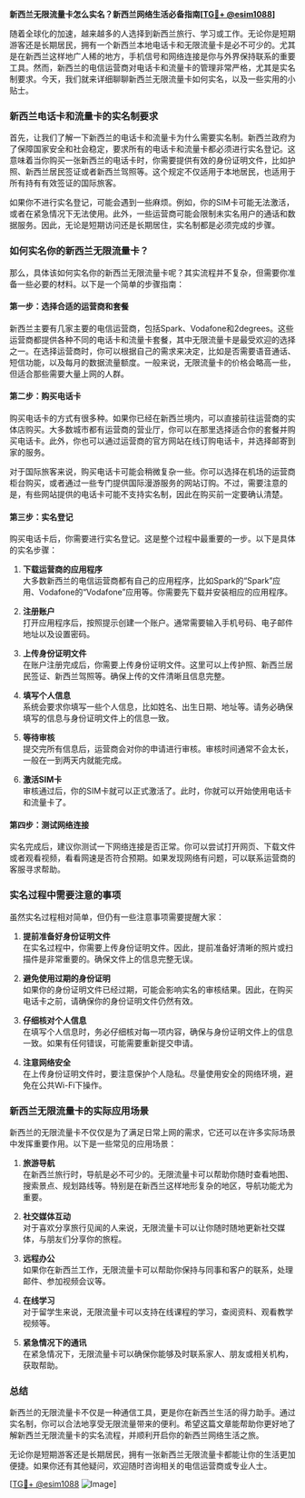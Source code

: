 **新西兰无限流量卡怎么实名？新西兰网络生活必备指南[[TG💪+ @esim1088](https://t.me/s/esim1088)]**

随着全球化的加速，越来越多的人选择到新西兰旅行、学习或工作。无论你是短期游客还是长期居民，拥有一个新西兰本地电话卡和无限流量卡是必不可少的。尤其是在新西兰这样地广人稀的地方，手机信号和网络连接是你与外界保持联系的重要工具。然而，新西兰的电信运营商对电话卡和流量卡的管理非常严格，尤其是实名制要求。今天，我们就来详细聊聊新西兰无限流量卡如何实名，以及一些实用的小贴士。

### 新西兰电话卡和流量卡的实名制要求

首先，让我们了解一下新西兰的电话卡和流量卡为什么需要实名制。新西兰政府为了保障国家安全和社会稳定，要求所有的电话卡和流量卡都必须进行实名登记。这意味着当你购买一张新西兰的电话卡时，你需要提供有效的身份证明文件，比如护照、新西兰居民签证或者新西兰驾照等。这个规定不仅适用于本地居民，也适用于所有持有有效签证的国际旅客。

如果你不进行实名登记，可能会遇到一些麻烦。例如，你的SIM卡可能无法激活，或者在紧急情况下无法使用。此外，一些运营商可能会限制未实名用户的通话和数据服务。因此，无论是短期访问还是长期居住，实名制都是必须完成的步骤。

### 如何实名你的新西兰无限流量卡？

那么，具体该如何实名你的新西兰无限流量卡呢？其实流程并不复杂，但需要你准备一些必要的材料。以下是一个简单的步骤指南：

#### 第一步：选择合适的运营商和套餐

新西兰主要有几家主要的电信运营商，包括Spark、Vodafone和2degrees。这些运营商都提供各种不同的电话卡和流量卡套餐，其中无限流量卡是最受欢迎的选择之一。在选择运营商时，你可以根据自己的需求来决定，比如是否需要语音通话、短信功能，以及每月的数据流量额度。一般来说，无限流量卡的价格会略高一些，但适合那些需要大量上网的人群。

#### 第二步：购买电话卡

购买电话卡的方式有很多种。如果你已经在新西兰境内，可以直接前往运营商的实体店购买。大多数城市都有运营商的营业厅，你可以在那里选择适合你的套餐并购买电话卡。此外，你也可以通过运营商的官方网站在线订购电话卡，并选择邮寄到家的服务。

对于国际旅客来说，购买电话卡可能会稍微复杂一些。你可以选择在机场的运营商柜台购买，或者通过一些专门提供国际漫游服务的网站订购。不过，需要注意的是，有些网站提供的电话卡可能不支持实名制，因此在购买前一定要确认清楚。

#### 第三步：实名登记

购买电话卡后，你需要进行实名登记。这是整个过程中最重要的一步。以下是具体的实名步骤：

1. **下载运营商的应用程序**  
   大多数新西兰的电信运营商都有自己的应用程序，比如Spark的“Spark”应用、Vodafone的“Vodafone”应用等。你需要先下载并安装相应的应用程序。

2. **注册账户**  
   打开应用程序后，按照提示创建一个账户。通常需要输入手机号码、电子邮件地址以及设置密码。

3. **上传身份证明文件**  
   在账户注册完成后，你需要上传身份证明文件。这里可以上传护照、新西兰居民签证、新西兰驾照等。确保上传的文件清晰且信息完整。

4. **填写个人信息**  
   系统会要求你填写一些个人信息，比如姓名、出生日期、地址等。请务必确保填写的信息与身份证明文件上的信息一致。

5. **等待审核**  
   提交完所有信息后，运营商会对你的申请进行审核。审核时间通常不会太长，一般在一到两天内就能完成。

6. **激活SIM卡**  
   审核通过后，你的SIM卡就可以正式激活了。此时，你就可以开始使用电话卡和流量卡了。

#### 第四步：测试网络连接

实名完成后，建议你测试一下网络连接是否正常。你可以尝试打开网页、下载文件或者观看视频，看看网速是否符合预期。如果发现网络有问题，可以联系运营商的客服寻求帮助。

### 实名过程中需要注意的事项

虽然实名过程相对简单，但仍有一些注意事项需要提醒大家：

1. **提前准备好身份证明文件**  
   在实名过程中，你需要上传身份证明文件。因此，提前准备好清晰的照片或扫描件是非常重要的。确保文件上的信息完整无误。

2. **避免使用过期的身份证明**  
   如果你的身份证明文件已经过期，可能会影响实名的审核结果。因此，在购买电话卡之前，请确保你的身份证明文件仍然有效。

3. **仔细核对个人信息**  
   在填写个人信息时，务必仔细核对每一项内容，确保与身份证明文件上的信息一致。如果有任何错误，可能需要重新提交申请。

4. **注意网络安全**  
   在上传身份证明文件时，要注意保护个人隐私。尽量使用安全的网络环境，避免在公共Wi-Fi下操作。

### 新西兰无限流量卡的实际应用场景

新西兰的无限流量卡不仅仅是为了满足日常上网的需求，它还可以在许多实际场景中发挥重要作用。以下是一些常见的应用场景：

1. **旅游导航**  
   在新西兰旅行时，导航是必不可少的。无限流量卡可以帮助你随时查看地图、搜索景点、规划路线等。特别是在新西兰这样地形复杂的地区，导航功能尤为重要。

2. **社交媒体互动**  
   对于喜欢分享旅行见闻的人来说，无限流量卡可以让你随时随地更新社交媒体，与朋友们分享你的旅程。

3. **远程办公**  
   如果你在新西兰工作，无限流量卡可以帮助你保持与同事和客户的联系，处理邮件、参加视频会议等。

4. **在线学习**  
   对于留学生来说，无限流量卡可以支持在线课程的学习，查阅资料、观看教学视频等。

5. **紧急情况下的通讯**  
   在紧急情况下，无限流量卡可以确保你能够及时联系家人、朋友或相关机构，获取帮助。

### 总结

新西兰的无限流量卡不仅是一种通信工具，更是你在新西兰生活的得力助手。通过实名制，你可以合法地享受无限流量带来的便利。希望这篇文章能帮助你更好地了解新西兰无限流量卡的实名流程，并顺利开启你的新西兰网络生活之旅。

无论你是短期游客还是长期居民，拥有一张新西兰无限流量卡都能让你的生活更加便捷。如果你还有其他疑问，欢迎随时咨询相关的电信运营商或专业人士。

[[TG💪+ @esim1088](https://t.me/s/esim1088) ![Image](https://i.postimg.cc/4NQfJmqS/Snipaste-2025-05-13-00-14-12.png)]